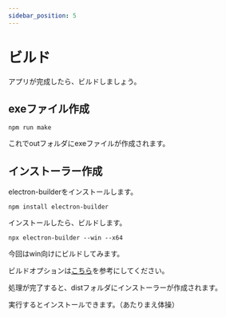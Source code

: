 ```yaml
---
sidebar_position: 5
---
```


# ビルド

アプリが完成したら、ビルドしましょう。

## exeファイル作成
```
npm run make
```

これでoutフォルダにexeファイルが作成されます。

## インストーラー作成

electron-builderをインストールします。

```
npm install electron-builder
```
インストールしたら、ビルドします。

```
npx electron-builder --win --x64
```

今回はwin向けにビルドしてみます。

ビルドオプションは[こちら](https://www.electron.build/)を参考にしてください。

処理が完了すると、distフォルダにインストーラーが作成されます。

実行するとインストールできます。（あたりまえ体操）